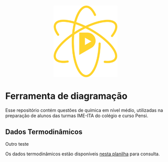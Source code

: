 <p align="center">
  <img width="200" src="docs/quimica-pensi.svg">
</p>

# Ferramenta de diagramação

Esse repositório contém questões de química em nível médio, utilizadas na preparação de alunos das turmas IME-ITA do colégio e curso Pensi.

## Dados Termodinâmicos

Outro teste

Os dados termodinâmicos estão disponíveis [nesta planilha](https://docs.google.com/spreadsheets/d/1lNYtEriCuBZ2hztBSJu8akMtKyZMWEe4iaoBbXvlnc4/edit?usp=sharing) para consulta.
